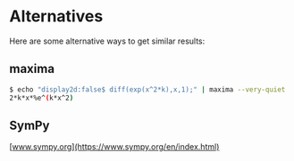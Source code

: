 # Alternatives

Here are some alternative ways to get similar results:

## maxima

```sh
$ echo "display2d:false$ diff(exp(x^2*k),x,1);" | maxima --very-quiet | tail -n1
2*k*x*%e^(k*x^2)
```

## SymPy

[www.sympy.org](https://www.sympy.org/en/index.html)

